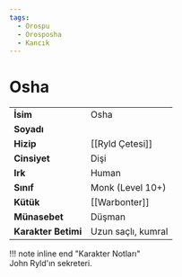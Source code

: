 ```yaml
---
tags:
  - Orospu
  - Orosposha
  - Kancık
---  
```

# Osha   
  
  
|  |  |  
|---|---|  
| **İsim** | Osha |  
| **Soyadı** |  |  
| **Hizip** | [[Ryld Çetesi]] |  
| **Cinsiyet** | Dişi |  
| **Irk** | Human |  
| **Sınıf** | Monk (Level 10+) |  
| **Kütük** | [[Warbonter]] |  
| **Münasebet** | Düşman |  
| **Karakter Betimi** | Uzun saçlı, kumral |  
  
  
!!! note inline end "Karakter Notları"  
	John Ryld'ın sekreteri.  
  